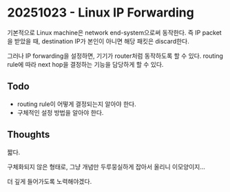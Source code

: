 # 20251023 - Linux IP Forwarding

기본적으로 Linux machine은 network end-system으로써 동작한다.
즉 IP packet을 받았을 때, destination IP가 본인이 아니면
해당 패킷은 discard한다.

그러나 IP forwarding을 설정하면, 기기가 router처럼 동작하도록 할 수 있다.
routing rule에 따라 next hop을 결정하는 기능을 담당하게 할 수 있다.

## Todo

- routing rule이 어떻게 결정되는지 알아야 한다.
- 구체적인 설정 방법을 알아야 한다.

## Thoughts

짧다.

구체화되지 않은 형태로, 그냥 개념만 두루뭉실하게 잡아서 올리니 이모양이지...

더 깊게 들어가도록 노력해야겠다.
